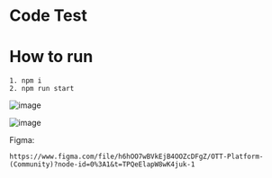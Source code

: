 # Code Test

# How to run
```
1. npm i
2. npm run start
```

![image](https://user-images.githubusercontent.com/67636157/210816959-cf4c66d3-6b21-4737-afdc-501b4f79571b.png)

![image](https://user-images.githubusercontent.com/67636157/210917786-eb1603a7-8bba-4f1a-9858-65e261f97cbd.png)


Figma: 
```
https://www.figma.com/file/h6hOO7wBVkEjB4OOZcDFgZ/OTT-Platform-(Community)?node-id=0%3A1&t=TPQeElapW8wK4juk-1
```

